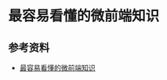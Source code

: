 # 最容易看懂的微前端知识

## 参考资料

-   [最容易看懂的微前端知识](https://zhuanlan.zhihu.com/p/343453960?utm_source=wechat_session&utm_medium=social&utm_oi=56197411504128)
